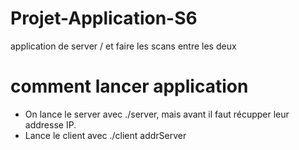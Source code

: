 # Projet-Application-S6
application de server / et faire les scans entre les deux 
# comment lancer application
* On lance le server avec ./server, mais avant il faut récupper leur addresse IP.
* Lance le client avec ./client addrServer
